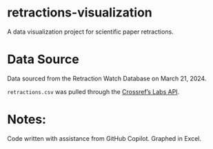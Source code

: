 # retractions-visualization
 A data visualization project for scientific paper retractions.

# Data Source
Data sourced from the Retraction Watch Database on March 21, 2024. 

`retractions.csv` was pulled through the [Crossref’s Labs API](https://www.crossref.org/blog/news-crossref-and-retraction-watch/).

# Notes:
Code written with assistance from GitHub Copilot. Graphed in Excel.